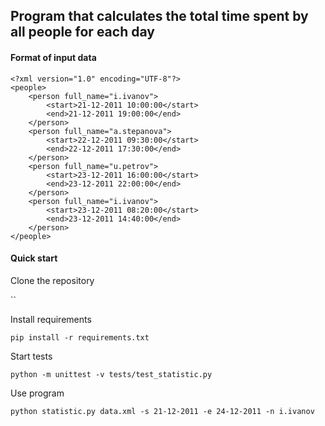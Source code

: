 ## Program that calculates the total time spent by all people for each day

#### Format of input data

```
<?xml version="1.0" encoding="UTF-8"?>
<people>
	<person full_name="i.ivanov">
		<start>21-12-2011 10:00:00</start>
		<end>21-12-2011 19:00:00</end>
	</person>
	<person full_name="a.stepanova">
		<start>22-12-2011 09:30:00</start>
		<end>22-12-2011 17:30:00</end>
	</person>
	<person full_name="u.petrov">
		<start>23-12-2011 16:00:00</start>
		<end>23-12-2011 22:00:00</end>
	</person>
	<person full_name="i.ivanov">
		<start>23-12-2011 08:20:00</start>
		<end>23-12-2011 14:40:00</end>
	</person>
</people>
```

#### Quick start

Clone the repository

``

Install requirements 

`pip install -r requirements.txt`

Start tests

`python -m unittest -v tests/test_statistic.py`

Use program

`python statistic.py data.xml -s 21-12-2011 -e 24-12-2011 -n i.ivanov`